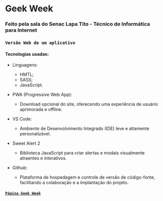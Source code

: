 # Geek Week

### Feito pela sala do Senac Lapa Tito - Técnico de Informática para Internet

### `Versão Web de um aplicativo`

#### Tecnologias usadas:
  - Linguagens:
    - HMTL;
    - SASS;
    - JavaScript.
      
  - PWA (Progressive Web App):
    - Download opcional do site, oferecendo uma experiência de usuário aprimorada e offline.
      
  - VS Code:
    - Ambiente de Desenvolvimento Integrado (IDE) leve e altamente personalizável.
      
  - Sweet Alert 2
    - Biblioteca JavaScript para criar alertas e modais visualmente atraentes e interativos.
      
  - Github:
    - Plataforma de hospedagem e controle de versão de código-fonte, facilitando a colaboração e a implantação do projeto.

#### [`Página Geek Week`](https://mathluz.github.io/Geek-Week/)
